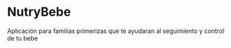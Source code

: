 # NutryBebe
Aplicación para familias primerizas que te ayudaran al seguimiento y control de tu bebe

